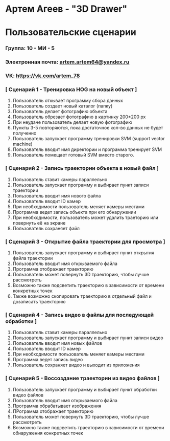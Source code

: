 # Артем Агеев - "3D Drawer"
# Пользовательские сценарии

### Группа: 10 - МИ - 5
### Электронная почта: artem.artem64@yandex.ru
### VK: https://vk.com/artem_78


### [ Сценарий 1 - Тренировка HOG на новый объект ]

1. Пользователь откывает программу сбора данных
2. Пользователь создает новый каталог (папку)
3. Пользователь делает фотографию объекта
4. Пользователь обрезает фотографию в картинку 200*200 px
5. При неудаче пользователь делает новую фотографию
6. Пункты 3-5 повторяются, пока достаточное кол-во данных не будет полученно
7. Пользователь запускает программу тренировки SVM (support vector machine)
8. Пользователь вводит имя директории и программа тренирует SVM
9. Пользователь помещает готовый SVM вместо старого.

### [ Сценарий 2 - Запись траектории объекта в новый файл ]

1. Пользователь ставит камеры параллельно
2. Пользователь запускает программу и выбирает пункт записи траектории
3. Пользователь вводит имя нового файла
4. Пользователь вводит ID камер
5. При необходимости пользователь меняет камеры местами
6. Программа ведет запись объекта при его обнаружении
7. При необходимости, пользователь может удалить траеторию или повернуть её на экране
8. Пользователь сохраняет файл

### [ Сценарий 3 - Открытие файла траектории для просмотра ]

1. Пользователь запускает программу и выбирает пункт открытия файла траектории
2. Пользователь вводит имя открываемого файла
3. Программа отображает траекторию
4. Пользователь может повернуть 3D траекторию, чтобы лучше рассмотреть
5. Возможно также подсветить траекторию в зависимости от времени конкретных точек
6. Также возможно скопировать траекторию в отдельный файл и дозаписать траекторию


### [ Сценарий 4 - Запись видео в файлы для последующей обработки ]

1. Пользователь ставит камеры параллельно
2. Пользователь запускает программу и выбирает пункт записи видео
3. Пользователь вводит имя новых файлов
4. Пользователь вводит ID камер
5. При необходимости пользователь меняет камеры местами
6. Программа ведет запись видео
7. Пользователь сохраняет видео и выходит из приложения

### [ Сценарий 5 - Воссоздание траектории из видео файлов ]

1. Пользователь запускает программу и выбирает пункт обработки видео файлов
2. Пользователь вводит имя открываемого файла
3. Программа обрабатывает изображения
4. ПРограмма отображает траекторию
5. Пользователь может повернуть 3D траекторию, чтобы лучше рассмотреть
6. Возможно также подсветить траекторию в зависимости от времени обнаружения конкретных точек